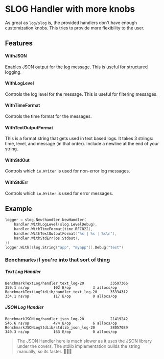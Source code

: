 # SLOG Handler with more knobs

As great as `log/slog` is, the provided handlers don't have enough customization knobs.  This tries to 
provide more flexibility to the user.

## Features

#### WithJSON
Enables JSON output for the log message.  This is useful for structured logging.

#### WithLogLevel
Controls the log level for the message.  This is useful for filtering messages.

#### WithTimeFormat
Controls the time format for the messages.

#### WithTextOutputFormat
This is a format string that gets used in text based logs.  It takes 3 strings: time, level, and message (in that order).  Include a newline at the end of your string.

#### WithStdOut
Controls which `io.Writer` is used for non-error log messages.

#### WithStdErr 
Controls which `io.Writer` is used for error messages.


## Example

```go 
logger = slog.New(handler.NewHandler(
	handler.WithLogLevel(slog.LevelDebug),
	handler.WithTimeFormat(time.RFC822),
	handler.WithTextOutputFormat("%s | %s | %s\n"),
	handler.WithStdErr(os.Stdout),
))
logger.With(slog.String("app", "myapp")).Debug("test")
```

### Benchmarks if you're into that sort of thing

##### Text Log Handler
```shell
BenchmarkTextLog/handler_text_log-20            33507366               350.1 ns/op           102 B/op          3 allocs/op
BenchmarkTextLogStdLib/handler_text_log-20      35334312               334.1 ns/op           117 B/op          0 allocs/op
```

##### JSON Log Handler
```shell
BenchmarkJSONLog/handler_json_log-20            21419242               546.6 ns/op           474 B/op          6 allocs/op
BenchmarkJSONLogStdLib/stdlib_json_log-20       38057089               340.3 ns/op           163 B/op          0 allocs/op
```

> The JSON Handler here is much slower as it uses the JSON library under the covers.  The stdlib implementation builds the string manually, so its faster.  🤷🏼‍♀️
